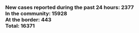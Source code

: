 ### New cases reported during the past 24 hours: 2377<br/>In the community: 15928<br/>At the border: 443<br/>Total: 16371